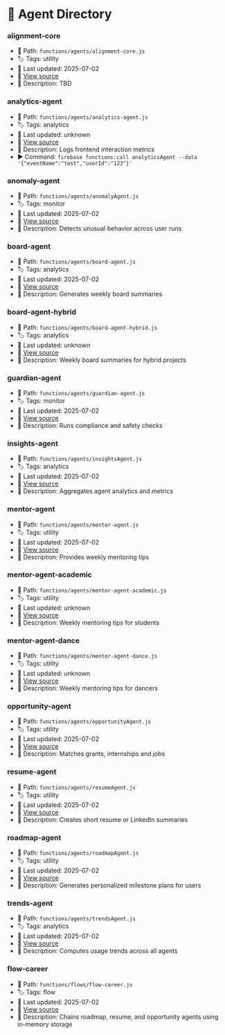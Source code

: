 # 🤖 Agent Directory

### alignment-core
- 📁 Path: `functions/agents/alignment-core.js`
- 🏷️ Tags: utility
- 📅 Last updated: 2025-07-02
- 🔗 [View source](https://github.com/Csp-Ai/Super-Intelligence/blob/main/functions/agents/alignment-core.js)
- 🧠 Description: TBD

### analytics-agent
- 📁 Path: `functions/agents/analytics-agent.js`
- 🏷️ Tags: analytics
- 📅 Last updated: unknown
- 🔗 [View source](https://github.com/Csp-Ai/Super-Intelligence/blob/main/functions/agents/analytics-agent.js)
- 🧠 Description: Logs frontend interaction metrics
- ▶️ Command: `firebase functions:call analyticsAgent --data '{"eventName":"test","userId":"123"}'`

### anomaly-agent
- 📁 Path: `functions/agents/anomalyAgent.js`
- 🏷️ Tags: monitor
- 📅 Last updated: 2025-07-02
- 🔗 [View source](https://github.com/Csp-Ai/Super-Intelligence/blob/main/functions/agents/anomalyAgent.js)
- 🧠 Description: Detects unusual behavior across user runs

### board-agent
- 📁 Path: `functions/agents/board-agent.js`
- 🏷️ Tags: analytics
- 📅 Last updated: 2025-07-02
- 🔗 [View source](https://github.com/Csp-Ai/Super-Intelligence/blob/main/functions/agents/board-agent.js)
- 🧠 Description: Generates weekly board summaries

### board-agent-hybrid
- 📁 Path: `functions/agents/board-agent-hybrid.js`
- 🏷️ Tags: analytics
- 📅 Last updated: unknown
- 🔗 [View source](https://github.com/Csp-Ai/Super-Intelligence/blob/main/functions/agents/board-agent-hybrid.js)
- 🧠 Description: Weekly board summaries for hybrid projects

### guardian-agent
- 📁 Path: `functions/agents/guardian-agent.js`
- 🏷️ Tags: monitor
- 📅 Last updated: 2025-07-02
- 🔗 [View source](https://github.com/Csp-Ai/Super-Intelligence/blob/main/functions/agents/guardian-agent.js)
- 🧠 Description: Runs compliance and safety checks

### insights-agent
- 📁 Path: `functions/agents/insightsAgent.js`
- 🏷️ Tags: analytics
- 📅 Last updated: 2025-07-02
- 🔗 [View source](https://github.com/Csp-Ai/Super-Intelligence/blob/main/functions/agents/insightsAgent.js)
- 🧠 Description: Aggregates agent analytics and metrics

### mentor-agent
- 📁 Path: `functions/agents/mentor-agent.js`
- 🏷️ Tags: utility
- 📅 Last updated: 2025-07-02
- 🔗 [View source](https://github.com/Csp-Ai/Super-Intelligence/blob/main/functions/agents/mentor-agent.js)
- 🧠 Description: Provides weekly mentoring tips

### mentor-agent-academic
- 📁 Path: `functions/agents/mentor-agent-academic.js`
- 🏷️ Tags: utility
- 📅 Last updated: unknown
- 🔗 [View source](https://github.com/Csp-Ai/Super-Intelligence/blob/main/functions/agents/mentor-agent-academic.js)
- 🧠 Description: Weekly mentoring tips for students

### mentor-agent-dance
- 📁 Path: `functions/agents/mentor-agent-dance.js`
- 🏷️ Tags: utility
- 📅 Last updated: unknown
- 🔗 [View source](https://github.com/Csp-Ai/Super-Intelligence/blob/main/functions/agents/mentor-agent-dance.js)
- 🧠 Description: Weekly mentoring tips for dancers

### opportunity-agent
- 📁 Path: `functions/agents/opportunityAgent.js`
- 🏷️ Tags: utility
- 📅 Last updated: 2025-07-02
- 🔗 [View source](https://github.com/Csp-Ai/Super-Intelligence/blob/main/functions/agents/opportunityAgent.js)
- 🧠 Description: Matches grants, internships and jobs

### resume-agent
- 📁 Path: `functions/agents/resumeAgent.js`
- 🏷️ Tags: utility
- 📅 Last updated: 2025-07-02
- 🔗 [View source](https://github.com/Csp-Ai/Super-Intelligence/blob/main/functions/agents/resumeAgent.js)
- 🧠 Description: Creates short resume or LinkedIn summaries

### roadmap-agent
- 📁 Path: `functions/agents/roadmapAgent.js`
- 🏷️ Tags: utility
- 📅 Last updated: 2025-07-02
- 🔗 [View source](https://github.com/Csp-Ai/Super-Intelligence/blob/main/functions/agents/roadmapAgent.js)
- 🧠 Description: Generates personalized milestone plans for users

### trends-agent
- 📁 Path: `functions/agents/trendsAgent.js`
- 🏷️ Tags: analytics
- 📅 Last updated: 2025-07-02
- 🔗 [View source](https://github.com/Csp-Ai/Super-Intelligence/blob/main/functions/agents/trendsAgent.js)
- 🧠 Description: Computes usage trends across all agents

### flow-career
- 📁 Path: `functions/flows/flow-career.js`
- 🏷️ Tags: flow
- 📅 Last updated: 2025-07-02
- 🔗 [View source](https://github.com/Csp-Ai/Super-Intelligence/blob/main/functions/flows/flow-career.js)
- 🧠 Description: Chains roadmap, resume, and opportunity agents using in-memory storage
